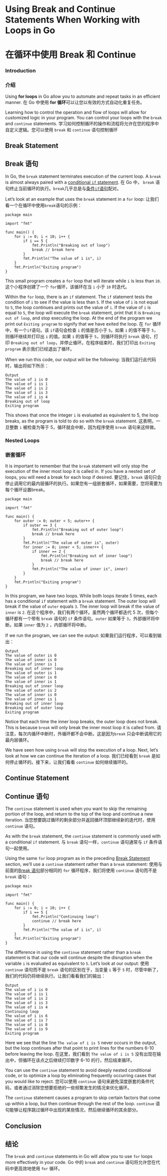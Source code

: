 # Using Break and Continue Statements When Working with Loops in Go
# 在循环中使用 Break 和 Continue
### Introduction
### 介绍

Using **for loops** in Go allow you to automate and repeat tasks in an efficient manner.
在 Go 中使用 **for 循环**可以让您以有效的方式自动化重复任务。

Learning how to control the operation and flow of loops will allow for customized logic in your program. You can control your loops with the `break` and `continue` statements.
学习如何控制循环的操作和流程将允许在您的程序中自定义逻辑。您可以使用 `break` 和 `continue` 语句控制循环

## Break Statement
## Break 语句

In Go, the `break` statement terminates execution of the current loop. A `break` is almost always paired with a [conditional `if` statement](https://www.digitalocean.com/community/tutorials/how-to-write-conditional-statements-in-go).
在 Go 中， `break` 语句终止当前循环的执行。`break`几乎总是与[条件`if`语句](https://www.digitalocean.com/community/tutorials/how-to-write-conditional-statements-in-go)配对。

Let’s look at an example that uses the `break` statement in a `for` loop:
让我们看一个在循环中使用`break`语句的示例：

```
package main

import "fmt"

func main() {
	for i := 0; i < 10; i++ {
		if i == 5 {
			fmt.Println("Breaking out of loop")
			break // break here
		}
		fmt.Println("The value of i is", i)
	}
	fmt.Println("Exiting program")
}
```

This small program creates a `for` loop that will iterate while `i` is less than `10`.
这个小程序创建了一个 `for`循环，该循环在当 `i` 小于 `10` 时迭代。

Within the `for` loop, there is an `if` statement. The `if` statement tests the condition of `i` to see if the value is less than `5`. If the value of `i` is not equal to `5`, the loop continues and prints out the value of `i`. If the value of `i` is equal to `5`, the loop will execute the `break` statement, print that it is `Breaking out of loop`, and stop executing the loop. At the end of the program we print out `Exiting program` to signify that we have exited the loop.
在 `for` 循环中，有一个`if`语句。该 `if`语句会检查 `i` 的值是否小于 `5`。如果 `i` 的值不等于 `5`，则循环继续并打印出 `i` 的值。如果 `i` 的值等于 `5`，则循环将执行 `break` 语句，打印 `Breaking out of loop`，并停止循环。在程序结束时，我们打印出 `Exiting program` 表示我们已经退出了循环。

When we run this code, our output will be the following:
当我们运行此代码时，输出将如下所示：

```
Output
The value of i is 0
The value of i is 1
The value of i is 2
The value of i is 3
The value of i is 4
Breaking out of loop
Exiting program
```

This shows that once the integer `i` is evaluated as equivalent to 5, the loop breaks, as the program is told to do so with the `break` statement.
这表明，一旦整数 `i` 被检查为等于 5，循环就会中断，因为程序使用 `break` 语句来这样做。

### Nested Loops
### 嵌套循环

It is important to remember that the `break` statement will only stop the execution of the inner most loop it is called in. If you have a nested set of loops, you will need a break for each loop if desired.
要记住，`break` 语句只会停止调用它的最内层循环的执行。如果您有一组嵌套循环，如果需要，您将需要为每个循环设置break。

```
package main

import "fmt"

func main() {
	for outer := 0; outer < 5; outer++ {
		if outer == 3 {
			fmt.Println("Breaking out of outer loop")
			break // break here
		}
		fmt.Println("The value of outer is", outer)
		for inner := 0; inner < 5; inner++ {
			if inner == 2 {
				fmt.Println("Breaking out of inner loop")
				break // break here
			}
			fmt.Println("The value of inner is", inner)
		}
	}
	fmt.Println("Exiting program")
}
```

In this program, we have two loops. While both loops iterate 5 times, each has a conditional `if` statement with a `break` statement. The outer loop will break if the value of `outer` equals `3`. The inner loop will break if the value of `inner` is `2`.
在这个程序中，我们有两个循环。虽然两个循环都迭代 5 次，但每个循环都有一个带有 `break` 语句的 `if` 条件语句。`outer` 如果等于 `3`，外部循环将中断。如果 `inner` 值为 `2` ，内部循环将中断。

If we run the program, we can see the output:
如果我们运行程序，可以看到输出：

```
Output
The value of outer is 0
The value of inner is 0
The value of inner is 1
Breaking out of inner loop
The value of outer is 1
The value of inner is 0
The value of inner is 1
Breaking out of inner loop
The value of outer is 2
The value of inner is 0
The value of inner is 1
Breaking out of inner loop
Breaking out of outer loop
Exiting program
```

Notice that each time the inner loop breaks, the outer loop does not break. This is because `break` will only break the inner most loop it is called from.
请注意，每次内循环中断时，外循环都不会中断。这是因为`break` 只会中断调用它的最内层循环。

We have seen how using `break` will stop the execution of a loop. Next, let’s look at how we can continue the iteration of a loop.
我们已经看到 `break` 是如何停止循环的。接下来，让我们看看 `continue` 如何继续循环的。

## Continue Statement
## Continue 语句

The `continue` statement is used when you want to skip the remaining portion of the loop, and return to the top of the loop and continue a new iteration.
当您想要跳过循环的剩余部分并返回循环顶部继续新的迭代时，使用 `continue` 语句。

As with the `break` statement, the `continue` statement is commonly used with a conditional `if` statement.
与 `break` 语句一样，`continue` 语句通常与  `if`  条件语句一起使用。

Using the same `for` loop program as in the preceding [Break Statement](https://www.digitalocean.com/community/tutorials/how-to-use-break-and-continue-statements-when-working-with-loops-in-go#break-statement) section, we’ll use a `continue` statement rather than a `break` statement:
使用与前面的[Break 语句](https://www.digitalocean.com/community/tutorials/how-to-use-break-and-continue-statements-when-working-with-loops-in-go#break-statement)部分相同的 `for` 循环程序，我们将使用 `continue` 语句而不是 `break` 语句：

```
package main

import "fmt"

func main() {
	for i := 0; i < 10; i++ {
		if i == 5 {
			fmt.Println("Continuing loop")
			continue // break here
		}
		fmt.Println("The value of i is", i)
	}
	fmt.Println("Exiting program")
}
```

The difference in using the `continue` statement rather than a `break` statement is that our code will continue despite the disruption when the variable `i` is evaluated as equivalent to `5`. Let’s look at our output:
使用 `continue` 语句而不是 `break` 语句的区别在于，当变量 `i` 等于 `5` 时，尽管中断了，我们的代码仍将继续执行。让我们看看我们的输出：

```
Output
The value of i is 0
The value of i is 1
The value of i is 2
The value of i is 3
The value of i is 4
Continuing loop
The value of i is 6
The value of i is 7
The value of i is 8
The value of i is 9
Exiting program
```

Here we see that the line `The value of i is 5` never occurs in the output, but the loop continues after that point to print lines for the numbers 6-10 before leaving the loop.
在这里，我们看到 `The value of i is 5` 没有出现在输出中，但循环在该点之后继续打印数字 6-10 的行，然后结束循环。

You can use the `continue` statement to avoid deeply nested conditional code, or to optimize a loop by eliminating frequently occurring cases that you would like to reject.
您可以使用 `continue` 语句来避免深度嵌套的条件代码，或者通过消除您想要拒绝的一些频繁发生的情况来优化循环。

The `continue` statement causes a program to skip certain factors that come up within a loop, but then continue through the rest of the loop.
`continue` 语句能够让程序跳过循环中出现的某些情况，然后继续循环的其余部分。

## Conclusion
## 结论

The `break` and `continue` statements in Go will allow you to use `for` loops more effectively in your code.
Go 中的 `break` and `continue` 语句将允许您在代码中更高效地使用 `for` 循环。
